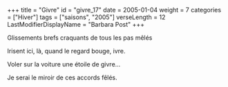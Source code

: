 +++
title = "Givre"
id = "givre_17"
date = 2005-01-04
weight = 7
categories = ["Hiver"]
tags = ["saisons", "2005"]
verseLength = 12
LastModifierDisplayName = "Barbara Post"
+++

Glissements brefs craquants de tous les pas mêlés

Irisent ici, là, quand le regard bouge, ivre.

Voler sur la voiture une étoile de givre...

Je serai le miroir de ces accords fêlés.
